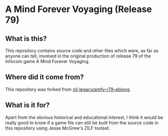 # A Mind Forever Voyaging (Release 79)

## What is this?

This repository contains source code and other files which were, as far as anyone can tell, involved in the original production of release 79 of the Infocom game A Mind Forever Voyaging.

## Where did it come from?

This repository was forked from [zil-legacy/amfv-r79-eblong](https://github.com/zil-legacy/amfv-r79-eblong).

## What is it for?

Apart from the obvious historical and educational interest, I think it would be really good to know if a game file can still be built from the source code in this repository using Jesse McGrew's ZILF toolset.
